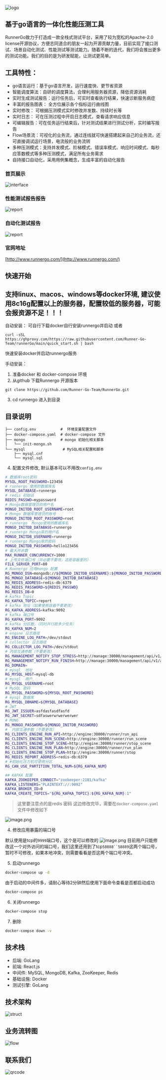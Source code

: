 ![logo](https://apipost.oss-cn-beijing.aliyuncs.com/kunpeng/images/log.png)

## 基于go语言的一体化性能压测工具

RunnerGo致力于打造成一款全栈式测试平台，采用了较为宽松的Apache-2.0 license开源协议，方便志同道合的朋友一起为开源贡献力量，目前实现了接口测试、场景自动化测试、性能测试等测试能力。随着不断的迭代，我们将会推出更多的测试功能。我们的目的是为研发赋能，让测试更简单。

## 工具特性：
- go语言运行：基于go语言开发，运行速度快、更节省资源
- 智能调度算法：自研的调度算法，合理利用服务器资源，降低资源消耗
- 实时生成测试报告：运行任务后，可实时查看执行结果，快速诊断服务病症
- 丰富的报告图表： 全方位展示各个指标运行曲线图
- 实时修改： 可根据压测模式实时修改并发数、持续时长等
- 实时日志： 可在压测过程中开启日志模式，查看请求响应信息
- 可编辑报告：可在任务运行结束后，针对测试结果进行测试分析，实时编写报告
- Flow场景流：可视化的业务流，通过连线就可快速搭建起来自己的业务流，还可直接调试运行场景，电流般的业务流转
- 多种压测模式：支持并发模式、阶梯模式、错误率模式、响应时间模式、每秒应答数模式等多种压测模式，满足所有业务需求
- 自持接口自动化，采用用例集概念，生成丰富的自动化报告

### 首页展示
![interface](https://apipost.oss-cn-beijing.aliyuncs.com/kunpeng/images/home.jpg)

### 性能测试报告报告
![report](https://apipost.oss-cn-beijing.aliyuncs.com/kunpeng/images/stress_report.jpg)

### 自动化测试报告
![report](https://apipost.oss-cn-beijing.aliyuncs.com/kunpeng/images/auto_report.jpg)

### 官网地址
[http://www.runnergo.com/](http://www.runnergo.com/)

## 快速开始
## 支持linux、macos、windows等docker环境, 建议使用8c16g配置以上的服务器，配置较低的服务器，可能会报资源不足！！！
自动安装：
可自行下载docker自行安装runnergo并启动
或者
```
curl -sSL https://ghproxy.com/https://raw.githubusercontent.com/Runner-Go-Team/runnerGo/main/quick_start.sh | bash
```
快速安装docker并启动runnergo服务

手动安装：
1. 准备docker 和 docker-compose 环境
2. 从github 下载Runnergo 开源版本
```
git clone https://github.com/Runner-Go-Team/RunnerGo.git
```
3. cd runnergo 进入到目录
## 目录说明
```
├── config.env           #  环境变量配置文件
├── docker-compose.yaml  # docker-compose 文件
├── mongo                # mongo 初始化相关脚本
│   └── init-mongo.sh 
└── mysql                 # MySQL相关配置和脚本
    ├── mysql.cnf
    └── mysql.sql
```

4. 配置文件修改, 默认基本可以不用改`config.env`
```bash
# 数据库root密码
MYSQL_ROOT_PASSWORD=123456
# runnergo 使用的数据库名
MYSQL_DATABASE=runnergo
# redis 初始话
REDIS_PASSWD=mypassword
# Mongo数据管理员的用户名
MONGO_INITDB_ROOT_USERNAME=root
# Mongo 数据库管理员的账号
MONGO_INITDB_ROOT_PASSWORD=root
# runnergo  Mongo使用的数据库名
MONGO_INITDB_DATABASE=runnergo
# runnergo Mongo库的用户名
MONGO_INITDB_USERNAME=runnergo
# runnergo Mongo库的密码
MONGO_INITDB_PASSWORD=hello123456
# 最大并非数
MAX_RUNNER_CONCURRENCY=1000
# 上传文件端口号（非必要不要改，这是容器里的）
FILE_SERVER_PORT=80
# Runnergo 应用mongo 配置
RG_MONGO_DSN=mongodb://${MONGO_INITDB_USERNAME}:${MONGO_INITDB_PASSWORD}@mongo-db:27017/${MONGO_INITDB_DATABASE}
RG_MONGO_DATABASE=${MONGO_INITDB_DATABASE}
RG_REDIS_ADDRESS=redis-db:6379
RG_REDIS_PASSWORD=${REDIS_PASSWD}
RG_REDIS_DB=0
# kafka Topic
RG_KAFKA_TOPIC=report
# kafka 地址（如果使用容器不要更改）
RG_KAFKA_ADDRESS=kafka:9092
# kafka 端口号
RG_KAFKA_PORT=9092
# kafka 分区数，（同时并行跑多少任务）
RG_KAFKA_NUM=2
# engine 日志路径
RG_ENGINE_LOG_PATH=/dev/stdout
# collector 日志路径
RG_COLLECTOR_LOG_PATH=/dev/stdout
# 内部互通参数（不要更改）
RG_MANAGEMENT_NOTIFY_STOP_STRESS=http://manage:30000/management/api/v1/plan/notify_stop_stress
RG_MANAGEMENT_NOTIFY_RUN_FINISH=http://manage:30000/management/api/v1/auto_plan/notify_run_finish
RG_DOMAIN=
# mysql  地址
RG_MYSQL_HOST=mysql-db
# mysql  用户
RG_MYSQL_USERNAME=root
# MySQL 密码
RG_MYSQL_PASSWORD=${MYSQL_ROOT_PASSWORD}
# mysql 数据库
RG_MYSQL_DBNAME=${MYSQL_DATABASE}
# JWT
RG_JWT_ISSUER=asfdasfasdfasfd
RG_JWT_SECRET=sdfaswerwrwerwerwer
# MONG
RG_MONGO_PASSWORD=${MONGO_INITDB_PASSWORD}
#  内部互通参数（不要更改）
RG_CLIENTS_ENGINE_RUN_API=http://engine:30000/runner/run_api
RG_CLIENTS_ENGINE_RUN_SCENE=http://engine:30000/runner/run_scene
RG_CLIENTS_ENGINE_STOP_SCENE=http://engine:30000/runner/stop_scene
RG_CLIENTS_ENGINE_RUN_PLAN=http://engine:30000/runner/run_plan
RG_CLIENTS_ENGINE_STOP_PLAN=http://engine:30000/runner/stop
RG_REDIS_REPORT_ADDRESS=redis-db:6379
# #初始化压力机可使用分区
RG_CAN_USE_PARTITION_TOTAL_NUM=${RG_KAFKA_NUM}

## KAFKA 配置
KAFKA_ZOOKEEPER_CONNECT="zookeeper:2181/kafka"
KAFKA_LISTENERS="PLAINTEXT://:9092"
KAFKA_BROKER_ID=0
KAFKA_CREATE_TOPICS="${RG_KAFKA_TOPIC}:${RG_KAFKA_NUM}:1"
```
> 这里要注意点的是redis 密码 这边修改完毕，需要在`docker-compose.yaml`文件中修改如下

![image.png](https://cdn.nlark.com/yuque/0/2023/png/21596669/1677909335248-3196ecbe-1cca-4f6d-9fe7-7ccb4306d366.png#averageHue=%23332622&clientId=u76a21a17-0a80-4&from=paste&height=388&id=u2a967d06&name=image.png&originHeight=388&originWidth=986&originalType=binary&ratio=1&rotation=0&showTitle=false&size=37278&status=done&style=none&taskId=ud0d71f5b-6594-44c7-b825-6834223e00b&title=&width=986)

4. 修改应用暴露的端口号

默认使用是tcp的`9999`端口号，这个是可以修改的  ![image.png](https://cdn.nlark.com/yuque/0/2023/png/21596669/1677909453034-a7fd111b-7df9-4535-8903-049a03fa4b43.png#averageHue=%23322420&clientId=u76a21a17-0a80-4&from=paste&height=164&id=u96774530&name=image.png&originHeight=164&originWidth=986&originalType=binary&ratio=1&rotation=0&showTitle=false&size=14903&status=done&style=none&taskId=u4ecd8c1f-f405-4e68-986d-6afb11ac8d7&title=&width=986)
目前用户只能修改这一个对外访问的端口号，我们这里还用到了tcp`58888``58889`这两个端口号，暂时不可修改，如果本地冲突，则需要看看是否这两个端口号冲突。

5. 启动runnergo
```bash
docker-compose up -d 
```
由于启动的中间件多，请耐心等待2分钟然后使用下面命令查看是否都启动成功
```bash
docker-compose ps 
```

6. 关闭runnergo
```bash
docker-compose stop  

```

7. 删除
```bash
docker-compse down -v 
```



## 技术栈
- 后端: GoLang
- 前端: React.js
- 中间件: MySQL, MongoDB, Kafka, ZooKeeper, Redis
- 基础设施: Docker
- 测试引擎: GoLang

## 技术架构
![struct](https://apipost.oss-cn-beijing.aliyuncs.com/kunpeng/images/struct.png)

## 业务流转图
![flow](https://apipost.oss-cn-beijing.aliyuncs.com/kunpeng/images/flow.png)

## 联系我们
![qrcode](https://apipost.oss-cn-beijing.aliyuncs.com/kunpeng/lianxi.png)
